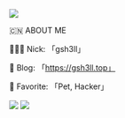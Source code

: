 <img src="https://github-readme-stats.vercel.app/api?username=gsh3ll&theme=nord&count_private=true&show_icons=true&line_height=30" align="center"/>

🇨🇳 ABOUT ME

🧑🏻‍💻 Nick: 「gsh3ll」

🚀 Blog: 「https://gsh3ll.top」

💖 Favorite: 「Pet, Hacker」

<img src="https://github-profile-summary-cards.vercel.app/api/cards/profile-details?username=gsh3ll&theme=nord" align="center"/>

<img src="https://github-profile-trophy.vercel.app/?username=gsh3ll&theme=nord&row=1&column=9" align="center"/>



<!-- ![marionxue's github stats](https://github-readme-stats.vercel.app/api?username=gsh3ll&theme=radical) 
 -->
